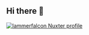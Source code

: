 ## Hi there 👋

<!--
**lammerfalcon/lammerfalcon** is a ✨ _special_ ✨ repository because its `README.md` (this file) appears on your GitHub profile.

Here are some ideas to get you started:

- 🔭 I’m currently working on ...
- 🌱 I’m currently learning ...
- 👯 I’m looking to collaborate on ...
- 🤔 I’m looking for help with ...
- 💬 Ask me about ...
- 📫 How to reach me: ...
- 😄 Pronouns: ...
- ⚡ Fun fact: ...
-->
[![lammerfalcon Nuxter profile](https://nuxters.nuxt.com/card/lammerfalcon/og.png)](https://nuxters.nuxt.com/lammerfalcon)
